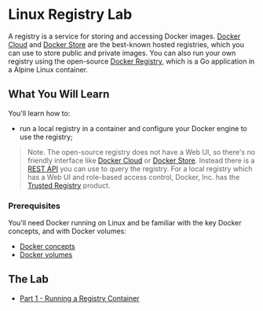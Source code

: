 # Linux Registry Lab

A registry is a service for storing and accessing Docker images. [Docker Cloud](https://cloud.docker.com) and [Docker Store](https://store.docker.com) are the best-known hosted registries, which you can use to store public and private images. You can also run your own registry using the open-source [Docker Registry](https://docs.docker.com/registry), which is a Go application in a Alpine Linux container.

## What You Will Learn

You'll learn how to:

- run a local registry in a container and configure your Docker engine to use the registry;

> Note. The open-source registry does not have a Web UI, so there's no friendly interface like [Docker Cloud](https://cloud.docker.com) or [Docker Store](https://store.docker.com). Instead there is a [REST API](https://docs.docker.com/registry/spec/api/) you can use to query the registry. For a local registry which has a Web UI and role-based access control, Docker, Inc. has the [Trusted Registry](https://www.docker.com/sites/default/files/Docker%20Trusted%20Registry.pdf) product.

### Prerequisites

You'll need Docker running on Linux and be familiar with the key Docker concepts, and with Docker volumes:

- [Docker concepts](https://docs.docker.com/engine/understanding-docker/)
- [Docker volumes](https://docs.docker.com/engine/tutorials/dockervolumes/)

## The Lab

- [Part 1 - Running a Registry Container](part-1.md)
